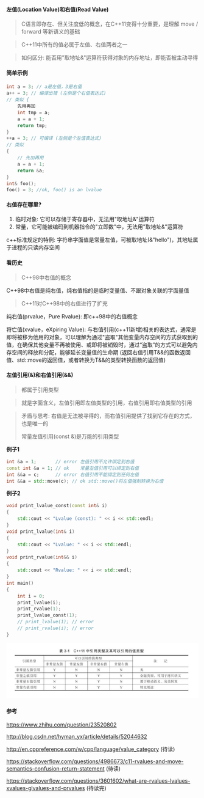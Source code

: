 #### 左值(Location Value)和右值(Read Value)

>   C语言即存在、但关注度低的概念，在C++11变得十分重要，是理解 move / forward 等新语义的基础

>   C++11中所有的值必属于左值、右值两者之一

>   如何区分: 能否用"取地址&"运算符获得对象的内存地址，即能否被主动寻得



#### 简单示例

```c++
int a = 3; // a是左值，3是右值
a++ = 3; // 编译出错 (左侧是个右值表达式)
// 类似 {
    先用再加
    int tmp = a;
    a = a + 1;
    return tmp;
}
++a = 3; // 可编译 (左侧是个左值表达式)
// 类似
{
    // 先加再用
    a = a + 1;
    return &a;
}
int& foo();
foo() = 3; //ok, foo() is an lvalue
```



#### 右值存在哪里?

1.  临时对象: 它可以存储于寄存器中，无法用"取地址&"运算符
2.  常量，它可能被编码到机器指令的"立即数"中，无法用"取地址&"运算符

c++标准规定的特例: 字符串字面值是常量左值，可被取地址(&"hello")，其地址属于进程的只读内存空间



#### 看历史

>   C++98中右值的概念

C++98中右值是纯右值，纯右值指的是临时变量值、不跟对象关联的字面量值

>   C++11对C++98中的右值进行了扩充

纯右值(prvalue，Pure Rvalue): 即c++98中的右值概念

将亡值(xvalue，eXpiring Value): 与右值引用(c++11新增)相关的表达式，通常是即将被移为他用的对象，可以理解为通过"盗取"其他变量内存空间的方式获取到的值，在确保其他变量不再被使用、或即将被销毁时，通过“盗取”的方式可以避免内存空间的释放和分配，能够延长变量值的生命期 (返回右值引用T&&的函数返回值、std::move的返回值，或者转换为T&&的类型转换函数的返回值)



#### 左值引用(&)和右值引用(&&)

>   都属于引用类型

>   就是字面含义，左值引用即左值类型的引用，右值引用即右值类型的引用

>   矛盾与思考: 右值是无法被寻得的，而右值引用提供了找到它存在的方式，也是唯一的
>
>   常量左值引用(const &)是万能的引用类型

**例子1**

```c++
int &a = 1;       // error 左值引用不允许绑定到右值
const int &a = 1; // ok    常量左值引用可以绑定到右值
int &&a = c;      // error 右值引用不能绑定到任何左值
int &&a = std::move(c); // ok std::move()将左值强制转换为右值
```

**例子2**

```c++
void print_lvalue_const(const int& i)
{
    std::cout << "Lvalue (const): " << i << std::endl;
}
void print_lvalue(int& i)
{
    std::cout << "Lvalue: " << i << std::endl;
}
void print_rvalue(int&& i)
{
    std::cout << "Rvalue: " << i << std::endl;
}
int main()
{
    int i = 0;
    print_lvalue(i);
    print_rvalue(1);
    print_lvalue_const(1);
    // print_lvalue(1); // error
    // print_rvalue(i); // error
}
```



![](../assets/c++_Lvalue_Rvalue)

#### 参考

https://www.zhihu.com/question/23520802

http://blog.csdn.net/hyman_yx/article/details/52044632

http://en.cppreference.com/w/cpp/language/value_category (待读)

https://stackoverflow.com/questions/4986673/c11-rvalues-and-move-semantics-confusion-return-statement (待读)

https://stackoverflow.com/questions/3601602/what-are-rvalues-lvalues-xvalues-glvalues-and-prvalues  (待读完)



